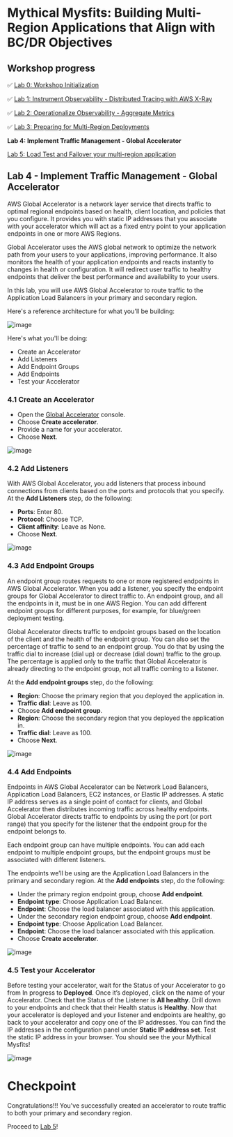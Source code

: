 # Mythical Mysfits: Building Multi-Region Applications that Align with BC/DR Objectives

## Workshop progress
✅ [Lab 0: Workshop Initialization](../lab-0-init)

✅ [Lab 1: Instrument Observability - Distributed Tracing with AWS X-Ray](../lab-1-xray)

✅ [Lab 2: Operationalize Observability - Aggregate Metrics](../lab-2-agg)

✅ [Lab 3: Preparing for Multi-Region Deployments](../lab-3-mr-prep)

**Lab 4: Implement Traffic Management - Global Accelerator**

[Lab 5: Load Test and Failover your multi-region application](../lab-5-loadtest)

## Lab 4 - Implement Traffic Management - Global Accelerator

AWS Global Accelerator is a network layer service that directs traffic to optimal regional endpoints based on health, client location, and policies that you configure. It provides you with static IP addresses that you associate with your accelerator which will act as a fixed entry point to your application endpoints in one or more AWS Regions.

Global Accelerator uses the AWS global network to optimize the network path from your users to your applications, improving performance. It also monitors the health of your application endpoints and reacts instantly to changes in health or configuration. It will redirect user traffic to healthy endpoints that deliver the best performance and availability to your users.

In this lab, you will use AWS Global Accelerator to route traffic to the Application Load Balancers in your primary and secondary region.

Here's a reference architecture for what you'll be building:

![image](images/04-global-accelerator-architecture.png)


Here's what you'll be doing:
* Create an Accelerator
* Add Listeners
* Add Endpoint Groups
* Add Endpoints
* Test your Accelerator

### 4.1 Create an Accelerator

* Open the [Global Accelerator](https://us-west-2.console.aws.amazon.com/ec2/v2/home?region=us-west-2#GlobalAcceleratorDashboard:) console.
* Choose **Create accelerator**.
* Provide a name for your accelerator.
* Choose **Next**.

![image](images/04-global-accelerator-name.png)

### 4.2 Add Listeners

With AWS Global Accelerator, you add listeners that process inbound connections from clients based on the ports and protocols that you specify. At the **Add Listeners** step, do the following:

* **Ports**: Enter 80.
* **Protocol**: Choose TCP.
* **Client affinity**: Leave as None.
* Choose **Next**.

![image](images/04-global-accelerator-listeners.png)

### 4.3 Add Endpoint Groups

An endpoint group routes requests to one or more registered endpoints in AWS Global Accelerator. When you add a listener, you specify the endpoint groups for Global Accelerator to direct traffic to. An endpoint group, and all the endpoints in it, must be in one AWS Region. You can add different endpoint groups for different purposes, for example, for blue/green deployment testing.

Global Accelerator directs traffic to endpoint groups based on the location of the client and the health of the endpoint group. You can also set the percentage of traffic to send to an endpoint group. You do that by using the traffic dial to increase (dial up) or decrease (dial down) traffic to the group. The percentage is applied only to the traffic that Global Accelerator is already directing to the endpoint group, not all traffic coming to a listener.

At the **Add endpoint groups** step, do the following:


* **Region**: Choose the primary region that you deployed the application in.
* **Traffic dial**: Leave as 100.
* Choose **Add endpoint group**.
* **Region**: Choose the secondary region that you deployed the application in.
* **Traffic dial**: Leave as 100.
* Choose **Next**.

![image](images/04-global-accelerator-endpoint-group.png)

### 4.4 Add Endpoints

Endpoints in AWS Global Accelerator can be Network Load Balancers, Application Load Balancers, EC2 instances, or Elastic IP addresses. A static IP address serves as a single point of contact for clients, and Global Accelerator then distributes incoming traffic across healthy endpoints. Global Accelerator directs traffic to endpoints by using the port (or port range) that you specify for the listener that the endpoint group for the endpoint belongs to.

Each endpoint group can have multiple endpoints. You can add each endpoint to multiple endpoint groups, but the endpoint groups must be associated with different listeners.

The endpoints we’ll be using are the Application Load Balancers in the primary and secondary region. At the **Add endpoints** step, do the following:

* Under the primary region endpoint group, choose **Add endpoint**.
* **Endpoint type**: Choose Application Load Balancer.
* **Endpoint**: Choose the load balancer associated with this application.
* Under the secondary region endpoint group, choose **Add endpoint**.
* **Endpoint type**: Choose Application Load Balancer.
* **Endpoint**: Choose the load balancer associated with this application.
* Choose **Create accelerator**.

![image](images/04-global-accelerator-endpoints.png)

### 4.5 Test your Accelerator

Before testing your accelerator, wait for the Status of your Accelerator to go from In progress to **Deployed**. Once it’s deployed, click on the name of your Accelerator. Check that the Status of the Listener is **All healthy**. Drill down to your endpoints and check that their Health status is **Healthy**. Now that your accelerator is deployed and your listener and endpoints are healthy, go back to your accelerator and copy one of the IP addresses. You can find the IP addresses in the configuration panel under **Static IP address set**. Test the static IP address in your browser. You should see the your Mythical Mysfits!

![image](images/04-global-accelerator-static-ip.png)

# Checkpoint

Congratulations!!! You've successfully created an accelerator to route traffic to both your primary and secondary region.

Proceed to [Lab 5](../lab-5-loadtest)!
